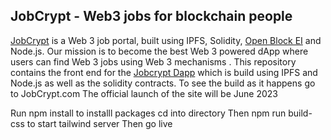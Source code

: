 ## JobCrypt - Web3 jobs for blockchain people

<a href="https://www.jobcrypt.com">JobCrypt</a> is a Web 3 job portal, built using IPFS, Solidity, <a href="https://www.blockstarlogic.com/obei">Open Block EI</a> and Node.js.
Our mission is to become the best Web 3 powered dApp where users can find Web 3 jobs using Web 3 mechanisms .
This repository contains the front end for the <a href="https://www.jobcrypt.com">Jobcrypt Dapp</a> which is build using IPFS and Node.js as well as the solidity contracts.
To see the build as it happens go to JobCrypt.com
The official launch of the site will be June 2023

Run npm install to installl packages
cd into directory Then npm run build-css to start tailwind server
Then go live

